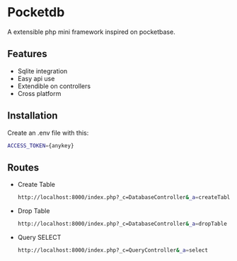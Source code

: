 
# Pocketdb

A extensible php mini framework inspired on pocketbase.


## Features

- Sqlite integration
- Easy api use
- Extendible on controllers
- Cross platform


## Installation

Create an .env file with this:

```bash
ACCESS_TOKEN={anykey}
```
    
## Routes

-  Create Table
    ```bash
    http://localhost:8000/index.php?_c=DatabaseController&_a=createTable
    ```
-  Drop Table
    ```bash
    http://localhost:8000/index.php?_c=DatabaseController&_a=dropTable
    ```
-  Query SELECT
    ```bash
    http://localhost:8000/index.php?_c=QueryController&_a=select
    ```
    